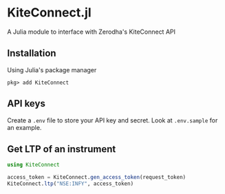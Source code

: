 # KiteConnect.jl

A Julia module to interface with Zerodha's KiteConnect API

## Installation

Using Julia's package manager

```
pkg> add KiteConnect
```

## API keys

Create a `.env` file to store your API key and secret. Look at `.env.sample` for an example.

## Get LTP of an instrument

```julia
using KiteConnect

access_token = KiteConnect.gen_access_token(request_token)
KiteConnect.ltp("NSE:INFY", access_token)
```
